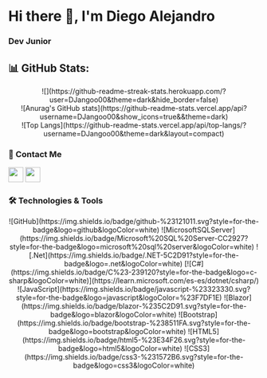 # Hi there 👋, I'm Diego Alejandro
### Dev Junior


## 📊 GitHub Stats:
<p align="center">
![](https://github-readme-streak-stats.herokuapp.com/?user=DJangoo00&theme=dark&hide_border=false)<br/>
![Anurag's GitHub stats](https://github-readme-stats.vercel.app/api?username=DJangoo00&show_icons=true&&theme=dark)<br/>
![Top Langs](https://github-readme-stats.vercel.app/api/top-langs/?username=DJangoo00&theme=dark&layout=compact)<br/>
  </p>


### 💬 Contact Me 
<p align="center">  </p>
    <a href="https://www.linkedin.com/in/diego-grajales/" alt="Linkedin"><img src="https://github.com/nitish-awasthi/nitish-awasthi/blob/master/174857.png" height="30" width="30"></a>
    <a href="mailto:anitish.225@gmail.com" alt="Contact me"><img src="https://github.com/nitish-awasthi/nitish-awasthi/blob/master/gmail-512.webp" height="30" width="30"></a>
  </p>



### 🛠 Technologies & Tools

<p align="center">
![GitHub](https://img.shields.io/badge/github-%23121011.svg?style=for-the-badge&logo=github&logoColor=white)
![MicrosoftSQLServer](https://img.shields.io/badge/Microsoft%20SQL%20Server-CC2927?style=for-the-badge&logo=microsoft%20sql%20server&logoColor=white)
![.Net](https://img.shields.io/badge/.NET-5C2D91?style=for-the-badge&logo=.net&logoColor=white)
[![C#](https://img.shields.io/badge/C%23-239120?style=for-the-badge&logo=c-sharp&logoColor=white)](https://learn.microsoft.com/es-es/dotnet/csharp/)
![JavaScript](https://img.shields.io/badge/javascript-%23323330.svg?style=for-the-badge&logo=javascript&logoColor=%23F7DF1E)
![Blazor](https://img.shields.io/badge/blazor-%235C2D91.svg?style=for-the-badge&logo=blazor&logoColor=white)
![Bootstrap](https://img.shields.io/badge/bootstrap-%238511FA.svg?style=for-the-badge&logo=bootstrap&logoColor=white)
![HTML5](https://img.shields.io/badge/html5-%23E34F26.svg?style=for-the-badge&logo=html5&logoColor=white)
![CSS3](https://img.shields.io/badge/css3-%231572B6.svg?style=for-the-badge&logo=css3&logoColor=white)
  </p>
<!--
**DJangoo00/DJangoo00** is a ✨ _special_ ✨ repository because its `README.md` (this file) appears on your GitHub profile.

Here are some ideas to get you started:

- 🔭 I’m currently working on ...
- 🌱 I’m currently learning ...
- 👯 I’m looking to collaborate on ...
- 🤔 I’m looking for help with ...
- 💬 Ask me about ...
- 📫 How to reach me: ...
- 😄 Pronouns: ...
- ⚡ Fun fact: ...
-->
